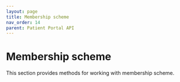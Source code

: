 ```yaml
---
layout: page
title: Membership scheme
nav_order: 14
parent: Patient Portal API
---
```


# Membership scheme


This section provides methods for working with membership scheme.
